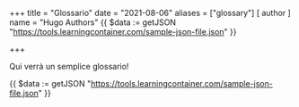 +++
title = "Glossario"
date = "2021-08-06"
aliases = ["glossary"]
[ author ]
  name = "Hugo Authors"
{{ $data := getJSON "https://tools.learningcontainer.com/sample-json-file.json" }}

+++

Qui verrà un semplice glossario!


{{ $data := getJSON "https://tools.learningcontainer.com/sample-json-file.json" }}
